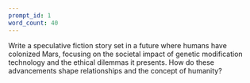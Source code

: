 ```yaml
---
prompt_id: 1
word_count: 40
---
```


Write a speculative fiction story set in a future where humans have colonized Mars, focusing on the societal impact of genetic modification technology and the ethical dilemmas it presents. How do these advancements shape relationships and the concept of humanity?
